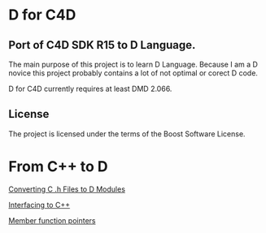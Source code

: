 

D for C4D
=========

Port of C4D SDK R15 to D Language.
----------------------------------


The main purpose of this project is to learn D Language.
Because I am a D novice this project probably contains a lot of not optimal or corect D code.


D for C4D currently requires at least DMD 2.066. 


License
-------
The project is licensed under the terms of the Boost Software License.



From C++ to D
=============


[Converting C .h Files to D Modules](http://wiki.dlang.org/Converting_C_.h_Files_to_D_Modules)

[Interfacing to C++](http://dlang.org/cpp_interface.html)

[Member function pointers](http://forum.dlang.org/thread/mailman.947.1370647323.13711.digitalmars-d@puremagic.com#post-mailman.947.1370647323.13711.digitalmars-d:40puremagic.com)